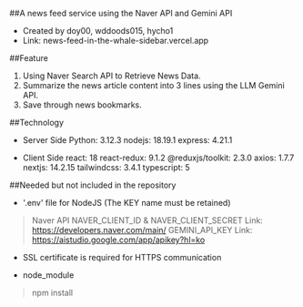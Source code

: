 ##A news feed service using the Naver API and Gemini API
- Created by doy00, wddoods015, hycho1
- Link: news-feed-in-the-whale-sidebar.vercel.app

##Feature
1. Using Naver Search API to Retrieve News Data.
2. Summarize the news article content into 3 lines using the LLM Gemini API.
3. Save through news bookmarks.

##Technology
 - Server Side
Python: 3.12.3
nodejs: 18.19.1
express: 4.21.1

 - Client Side
react: 18
react-redux: 9.1.2
@reduxjs/toolkit: 2.3.0
axios: 1.7.7
nextjs: 14.2.15
tailwindcss: 3.4.1
typescript: 5


##Needed but not included in the repository
- '.env' file for NodeJS (The KEY name must be retained)
 > Naver API  NAVER_CLIENT_ID & NAVER_CLIENT_SECRET
Link: https://developers.naver.com/main/
 > GEMINI_API_KEY
Link: https://aistudio.google.com/app/apikey?hl=ko

* SSL certificate is required for HTTPS communication

- node_module
 > npm install